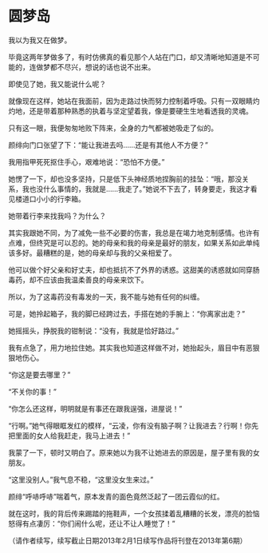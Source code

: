 # 圆梦岛

我以为我又在做梦。

毕竟这两年梦做多了，有时仿佛真的看见那个人站在门口，却又清晰地知道是不可能的，连做梦都不尽兴，想说的话也说不出来。

即使见了她，我又能说什么呢？

就像现在这样，她站在我面前，因为走路过快而努力控制着呼吸。只有一双眼睛灼灼地，还是带着那种熟悉的执着与坚定望着我，像是要硬生生地看透我的灵魂。

只有这一眼，我便匆匆地败下阵来，全身的力气都被她吸走了似的。

颜绯向门口张望了下：“能让我进去吗……还是有其他人不方便？”

我用指甲死死抠住手心，艰难地说：“恐怕不方便。”

她愣了一下，却也没多坚持，只是低下头神经质地捏胸前的挂坠：“哦，那没关系，我也没什么事情的，我就是……我走了。”她说不下去了，转身要走，我这才看见楼道口小小的行李箱。

她带着行李来找我吗？为什么？

其实我跟她不同，为了减免一些不必要的伤害，我总是在竭力地克制感情。也许有点难，但终究是可以忍的。她的母亲和我的母亲是最好的朋友，如果关系如此单纯该多好。最糟糕的是，她的母亲却与我的父亲相爱了。

他可以做个好父亲和好丈夫，却也抵抗不了外界的诱惑。这甜美的诱惑就如同穿肠毒药，却不应该由我温柔善良的母亲来饮下。

所以，为了这毒药没有毒发的一天，我不能与她有任何的纠缠。

可是，她拎起箱子，我的脚已经跨过去，手搭在她的手腕上：“你离家出走？”

她摇摇头，挣脱我的钳制说：“没有，我就是恰好路过。”

我有点急了，用力地拉住她。其实我也知道这样做不对，她抬起头，眉目中有恶狠狠地伤心。

“你这是要去哪里？”

“不关你的事！”

“你怎么还这样，明明就是有事还在跟我逞强，进屋说！”

“行啊。”她气得眼眶发红的模样，“云凌，你有没有脑子啊？让我进去？行啊！你先把里面的女人给我赶走，我马上进去！”

我蒙了一下，顿时又明白了。原来她以为我不让她进去的原因是，屋子里有我的女朋友。

“这里没别人。”我气息不稳，“这里没女生来过。”

颜绯“呼哧呼哧”喘着气，原本发青的面色竟然泛起了一团云霞似的红。

就在这时，我的背后传来踢踏的拖鞋声，一个女孩揉着乱糟糟的长发，漂亮的脸恼怒得有点凄厉：“你们闹什么呢，还让不让人睡觉了！”

（请作者续写，续写截止日期2013年2月1日续写作品将刊登在2013年第6期）